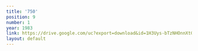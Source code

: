 ```yaml
---
title: '750'
position: 9
number: 1
year: 1983
link: https://drive.google.com/uc?export=download&id=1H3Uys-bTzNHOnnXtGZkBrYg_KVu4wsf2
layout: default
---
```


